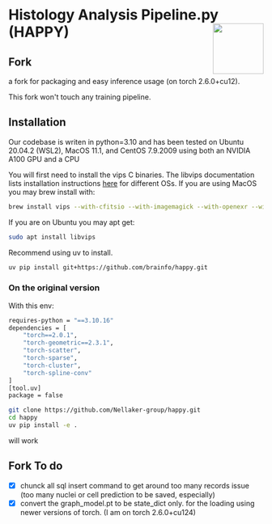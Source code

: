 # Histology Analysis Pipeline.py (HAPPY) <img src="readme_images/HAPPYPlacenta.png" width="100" align="right" />

## Fork

a fork for packaging and easy inference usage (on torch 2.6.0+cu12).

This fork won't touch any training pipeline.

## Installation

Our codebase is writen in python=3.10 and has been tested on Ubuntu 20.04.2 (WSL2), 
MacOS 11.1, and CentOS 7.9.2009 using both an NVIDIA A100 GPU and a CPU

You will first need to install the vips C binaries. The libvips documentation lists
installation instructions [here](https://github.com/libvips/libvips/wiki) for different 
OSs. If you are using MacOS you may brew install with:

```bash
brew install vips --with-cfitsio --with-imagemagick --with-openexr --with-openslide --with-webp
```

If you are on Ubuntu you may apt get:

```bash
sudo apt install libvips
```

Recommend using uv to install.

```bash
uv pip install git+https://github.com/brainfo/happy.git
```

### On the original version

With this env:
```bash
requires-python = "==3.10.16"
dependencies = [
    "torch==2.0.1",
    "torch-geometric==2.3.1",
    "torch-scatter",
    "torch-sparse",
    "torch-cluster",
    "torch-spline-conv"
]
[tool.uv]
package = false
```

```bash
git clone https://github.com/Nellaker-group/happy.git
cd happy
uv pip install -e .
```

will work


## Fork To do

- [x] chunck all sql insert command to get around too many records issue (too many nuclei or cell prediction to be saved, especially)
- [x] convert the graph_model.pt to be state_dict only. for the loading using newer versions of torch. (I am on torch 2.6.0+cu124)
